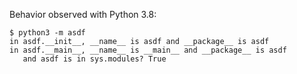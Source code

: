Behavior observed with Python 3.8:

```
$ python3 -m asdf
in asdf.__init__, __name__ is asdf and __package__ is asdf
in asdf.__main__, __name__ is __main__ and __package__ is asdf
   and asdf is in sys.modules? True
```
